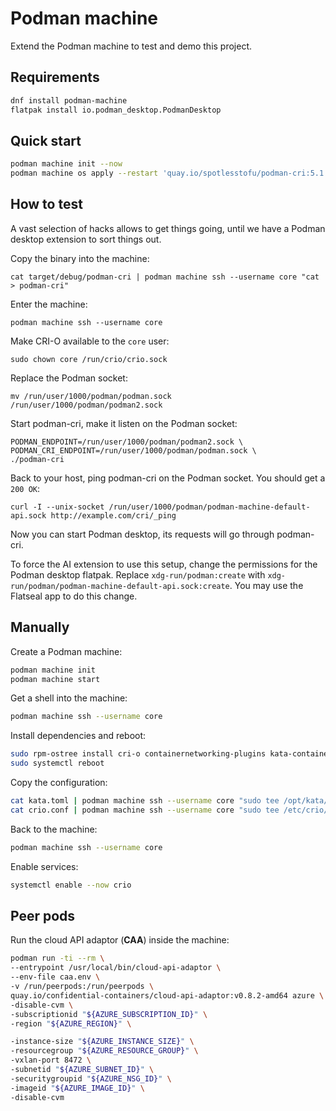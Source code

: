 # Podman machine

Extend the Podman machine to test and demo this project.

## Requirements

```sh
dnf install podman-machine
flatpak install io.podman_desktop.PodmanDesktop
```

## Quick start

```sh
podman machine init --now
podman machine os apply --restart 'quay.io/spotlesstofu/podman-cri:5.1'
```

## How to test

A vast selection of hacks allows to get things going,
until we have a Podman desktop extension to sort things out.

Copy the binary into the machine:
```
cat target/debug/podman-cri | podman machine ssh --username core "cat > podman-cri"
```

Enter the machine:
```
podman machine ssh --username core
```

Make CRI-O available to the `core` user:
```
sudo chown core /run/crio/crio.sock
```

Replace the Podman socket:
```
mv /run/user/1000/podman/podman.sock /run/user/1000/podman/podman2.sock
```

Start podman-cri, make it listen on the Podman socket:
```
PODMAN_ENDPOINT=/run/user/1000/podman/podman2.sock \
PODMAN_CRI_ENDPOINT=/run/user/1000/podman/podman.sock \
./podman-cri
```

Back to your host, ping podman-cri on the Podman socket. You should get a `200 OK`:
```
curl -I --unix-socket /run/user/1000/podman/podman-machine-default-api.sock http://example.com/cri/_ping
```

Now you can start Podman desktop, its requests will go through podman-cri.

To force the AI extension to use this setup, change the permissions for the Podman desktop flatpak. Replace `xdg-run/podman:create` with `xdg-run/podman/podman-machine-default-api.sock:create`. You may use the Flatseal app to do this change.

## Manually

Create a Podman machine:
```sh
podman machine init
podman machine start
```

Get a shell into the machine:
```sh
podman machine ssh --username core
```

Install dependencies and reboot:
```sh
sudo rpm-ostree install cri-o containernetworking-plugins kata-containers
sudo systemctl reboot
```

Copy the configuration:
```sh
cat kata.toml | podman machine ssh --username core "sudo tee /opt/kata/configuration-remote.toml"
cat crio.conf | podman machine ssh --username core "sudo tee /etc/crio/crio.conf.d/50-kata-remote"
```

Back to the machine:
```sh
podman machine ssh --username core
```

Enable services:
```sh
systemctl enable --now crio
```

## Peer pods

Run the cloud API adaptor (**CAA**) inside the machine:
```sh
podman run -ti --rm \
--entrypoint /usr/local/bin/cloud-api-adaptor \
--env-file caa.env \
-v /run/peerpods:/run/peerpods \
quay.io/confidential-containers/cloud-api-adaptor:v0.8.2-amd64 azure \
-disable-cvm \
-subscriptionid "${AZURE_SUBSCRIPTION_ID}" \
-region "${AZURE_REGION}" \

-instance-size "${AZURE_INSTANCE_SIZE}" \
-resourcegroup "${AZURE_RESOURCE_GROUP}" \
-vxlan-port 8472 \
-subnetid "${AZURE_SUBNET_ID}" \
-securitygroupid "${AZURE_NSG_ID}" \
-imageid "${AZURE_IMAGE_ID}" \
-disable-cvm
```
